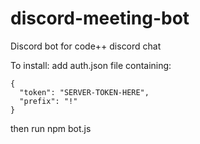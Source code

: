 # discord-meeting-bot
Discord bot for code++ discord chat

To install: 
  add auth.json file containing:
    
    {
      "token": "SERVER-TOKEN-HERE",
      "prefix": "!"
    }
   
   then run npm bot.js
   
